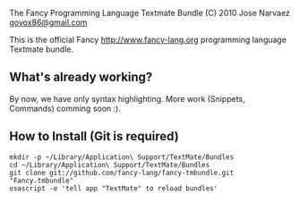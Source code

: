 The Fancy Programming Language Textmate Bundle
(C) 2010 Jose Narvaez <goyox86@gmail.com>

This is the official Fancy http://www.fancy-lang.org programming language Textmate bundle.

What's already working?
------------------------

By now, we have only syntax highlighting. More work (Snippets, Commands) comming soon :).

How to Install (Git is required)
------------------------
		
    mkdir -p ~/Library/Application\ Support/TextMate/Bundles
    cd ~/Library/Application\ Support/TextMate/Bundles
    git clone git://github.com/fancy-lang/fancy-tmbundle.git "Fancy.tmbundle"
    osascript -e 'tell app "TextMate" to reload bundles'